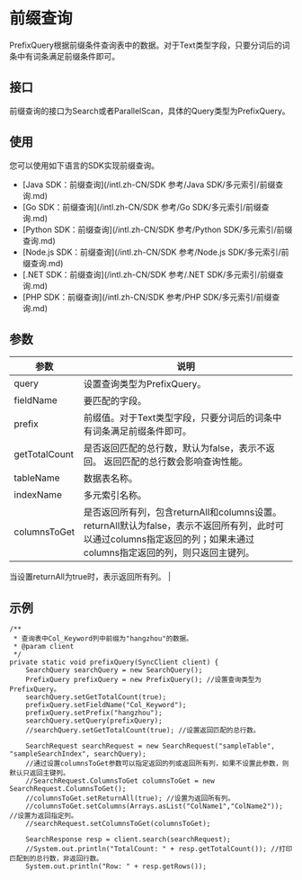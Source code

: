 # 前缀查询

PrefixQuery根据前缀条件查询表中的数据。对于Text类型字段，只要分词后的词条中有词条满足前缀条件即可。

## 接口

前缀查询的接口为Search或者ParallelScan，具体的Query类型为PrefixQuery。

## 使用

您可以使用如下语言的SDK实现前缀查询。

-   [Java SDK：前缀查询](/intl.zh-CN/SDK 参考/Java SDK/多元索引/前缀查询.md)
-   [Go SDK：前缀查询](/intl.zh-CN/SDK 参考/Go SDK/多元索引/前缀查询.md)
-   [Python SDK：前缀查询](/intl.zh-CN/SDK 参考/Python SDK/多元索引/前缀查询.md)
-   [Node.js SDK：前缀查询](/intl.zh-CN/SDK 参考/Node.js SDK/多元索引/前缀查询.md)
-   [.NET SDK：前缀查询](/intl.zh-CN/SDK 参考/.NET SDK/多元索引/前缀查询.md)
-   [PHP SDK：前缀查询](/intl.zh-CN/SDK 参考/PHP SDK/多元索引/前缀查询.md)

## 参数

|参数|说明|
|--|--|
|query|设置查询类型为PrefixQuery。|
|fieldName|要匹配的字段。|
|prefix|前缀值。对于Text类型字段，只要分词后的词条中有词条满足前缀条件即可。 |
|getTotalCount|是否返回匹配的总行数，默认为false，表示不返回。 返回匹配的总行数会影响查询性能。 |
|tableName|数据表名称。|
|indexName|多元索引名称。|
|columnsToGet|是否返回所有列，包含returnAll和columns设置。 returnAll默认为false，表示不返回所有列，此时可以通过columns指定返回的列；如果未通过columns指定返回的列，则只返回主键列。

当设置returnAll为true时，表示返回所有列。 |

## 示例

```
/**
 * 查询表中Col_Keyword列中前缀为"hangzhou"的数据。
 * @param client
 */
private static void prefixQuery(SyncClient client) {
    SearchQuery searchQuery = new SearchQuery();
    PrefixQuery prefixQuery = new PrefixQuery(); //设置查询类型为PrefixQuery。
    searchQuery.setGetTotalCount(true);
    prefixQuery.setFieldName("Col_Keyword");
    prefixQuery.setPrefix("hangzhou");
    searchQuery.setQuery(prefixQuery);
    //searchQuery.setGetTotalCount(true); //设置返回匹配的总行数。

    SearchRequest searchRequest = new SearchRequest("sampleTable", "sampleSearchIndex", searchQuery);
    //通过设置columnsToGet参数可以指定返回的列或返回所有列，如果不设置此参数，则默认只返回主键列。
    //SearchRequest.ColumnsToGet columnsToGet = new SearchRequest.ColumnsToGet();
    //columnsToGet.setReturnAll(true); //设置为返回所有列。
    //columnsToGet.setColumns(Arrays.asList("ColName1","ColName2")); //设置为返回指定列。
    //searchRequest.setColumnsToGet(columnsToGet);

    SearchResponse resp = client.search(searchRequest);
    //System.out.println("TotalCount: " + resp.getTotalCount()); //打印匹配到的总行数，非返回行数。
    System.out.println("Row: " + resp.getRows());
```

